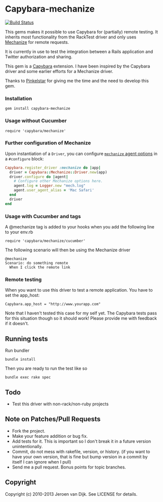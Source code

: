 Capybara-mechanize
==================

[![Build Status](https://travis-ci.org/jeroenvandijk/capybara-mechanize.png?branch=master)](https://travis-ci.org/jeroenvandijk/capybara-mechanize)

This gems makes it possible to use Capybara for (partially) remote testing. It inherits most functionality from the RackTest driver and only uses [Mechanize](https://github.com/sparklemotion/mechanize) for remote requests. 

It is currently in use to test the integration between a Rails application and Twitter authorization and sharing.

This gem is a [Capybara](http://github.com/jnicklas/capybara) extension. I have been inspired by the Capybara driver and some earlier efforts for a Mechanize driver.

Thanks to [Pinkelstar](http://www.pinkelstar.com) for giving me the time and the need to develop this gem.

### Installation

    gem install capybara-mechanize

### Usage without Cucumber

    require 'capybara/mechanize'

### Further configuration of Mechanize

Upon instantiation of a `Driver`, you can configure [`mechanize` agent
options](http://www.rubydoc.info/gems/mechanize/Mechanize) in a `#configure` block:

```ruby
Capybara.register_driver :mechanize do |app|
  driver = Capybara::Mechanize::Driver.new(app)
  driver.configure do |agent|
    # Configure other Mechanize options here.
    agent.log = Logger.new "mech.log"
    agent.user_agent_alias = 'Mac Safari'
  end
  driver
end
```

### Usage with Cucumber and tags

A @mechanize tag is added to your hooks when you add the following line to your env.rb

    require 'capybara/mechanize/cucumber'

The following scenario will then be using the Mechanize driver

    @mechanize
    Scenario: do something remote
      When I click the remote link
      
### Remote testing

When you want to use this driver to test a remote application. You have to set the app_host:

    Capybara.app_host = "http://www.yourapp.com"
    
Note that I haven't tested this case for my self yet. The Capybara tests pass for this situation though so it should work! Please provide me with feedback if it doesn't.

## Running tests

Run bundler

    bundle install

Then you are ready to run the test like so

    bundle exec rake spec

Todo
----
* Test this driver with non-rack/non-ruby projects

Note on Patches/Pull Requests
-----------------------------
 
* Fork the project.
* Make your feature addition or bug fix.
* Add tests for it. This is important so I don't break it in a
  future version unintentionally.
* Commit, do not mess with rakefile, version, or history.
  (if you want to have your own version, that is fine but bump version in a commit by itself I can ignore when I pull)
* Send me a pull request. Bonus points for topic branches.

Copyright
---------
Copyright (c) 2010-2013 Jeroen van Dijk. See LICENSE for details.
